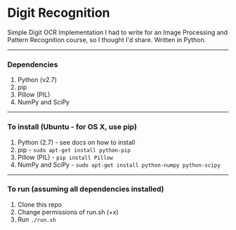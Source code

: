 # Digit Recognition
Simple Digit OCR Implementation I had to write for an Image Processing and Pattern Recognition course, so I thought I'd share. Written in Python.
___
### Dependencies
1. Python (v2.7)
2. pip
3. Pillow (PIL)
4. NumPy and SciPy
___

### To install (Ubuntu - for OS X, use pip)
1. Python (2.7) - see docs on how to install
2. pip - ```sudo apt-get install python-pip```
3. Pillow (PIL) - ```pip install Pillow```
4. NumPy and SciPy - ```sudo apt-get install python-numpy python-scipy```
___

### To run (assuming all dependencies installed)
1. Clone this repo
2. Change permissions of run.sh (+x)
3. Run ```./run.sh```
